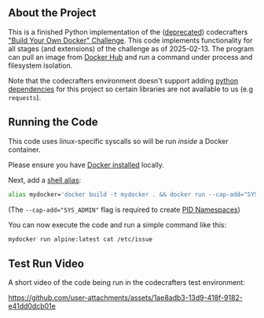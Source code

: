## About the Project
This is a finished Python implementation of the ([deprecated][deprecation-url])
codecrafters ["Build Your Own Docker" Challenge][build-your-own-docker-url]. 
This code implements functionality for all stages (and extensions) of the 
challenge as of 2025-02-13.
The program can pull an image from [Docker Hub](https://hub.docker.com/) and
run a command under process and filesystem isolation. 

Note that the codecrafters environment doesn't support adding 
[python dependencies][dependencies-url] for this project so certain 
libraries are not available to us (e.g `requests`).

## Running the Code
This code uses linux-specific syscalls so will be run _inside_ a Docker container.

Please ensure you have [Docker installed](https://docs.docker.com/get-docker/)
locally.

Next, add a [shell alias](https://shapeshed.com/unix-alias/):

```sh
alias mydocker='docker build -t mydocker . && docker run --cap-add="SYS_ADMIN" mydocker'
```

(The `--cap-add="SYS_ADMIN"` flag is required to create
[PID Namespaces](https://man7.org/linux/man-pages/man7/pid_namespaces.7.html))

You can now execute the code and run a simple command like this:

```sh
mydocker run alpine:latest cat /etc/issue
```

## Test Run Video
A short video of the code being run in the codecrafters test environment:

https://github.com/user-attachments/assets/1ae8adb3-13d9-418f-9182-e41dd0dcb01e

[build-your-own-docker-url]: https://codecrafters.io/challenges/docker
[deprecation-url]: https://forum.codecrafters.io/t/docker-challenge-is-deprecated/626
[dependencies-url]: https://docs.codecrafters.io/challenges/language-support/python#adding-dependencies